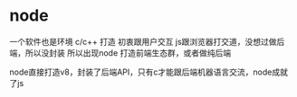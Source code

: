 # node
一个软件也是环境
c/c++ 打造
初衷跟用户交互
js跟浏览器打交道，没想过做后端，所以没封装
所以出现node
打造前端生态群，或者做纯后端

node直接打造v8，封装了后端API，只有c才能跟后端机器语言交流，node成就了js